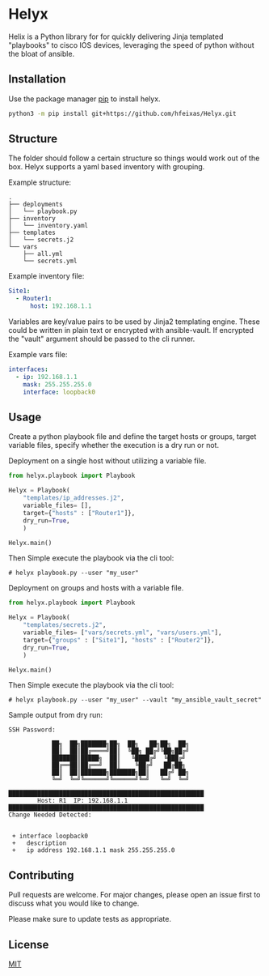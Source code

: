 # Helyx

Helix is a Python library for for quickly delivering Jinja templated "playbooks" to cisco IOS devices, leveraging the speed of python without the bloat of ansible.

## Installation

Use the package manager [pip](https://pip.pypa.io/en/stable/) to install helyx.

```bash
python3 -m pip install git+https://github.com/hfeixas/Helyx.git
```

## Structure
The folder should follow a certain structure so things would work out of the box. Helyx supports a yaml based inventory with grouping.

Example structure:
```shell
.
├── deployments
│   └── playbook.py
├── inventory
│   └── inventory.yaml
├── templates
│   └── secrets.j2
└── vars
    ├── all.yml
    └── secrets.yml
```

Example inventory file:

```yaml
Site1:
  - Router1:
      host: 192.168.1.1

```

Variables are key/value pairs to be used by Jinja2 templating engine. These could be written in plain text or encrypted with ansible-vault. If encrypted the "vault" argument should be passed to the cli runner.

Example vars file:

```yaml
interfaces:
  - ip: 192.168.1.1
    mask: 255.255.255.0
    interface: loopback0
```

## Usage

Create a python playbook file and define the target hosts or groups, target variable files, specify whether the execution is a dry run or not.

Deployment on a single host without utilizing a variable file.
```python
from helyx.playbook import Playbook

Helyx = Playbook(
    "templates/ip_addresses.j2",
    variable_files= [],
    target={"hosts" : ["Router1"]}, 
    dry_run=True,
    )

Helyx.main()

```

Then Simple execute the playbook via the cli tool:
```shell
# helyx playbook.py --user "my_user"
```


Deployment on groups and hosts with a variable file.

```python
from helyx.playbook import Playbook

Helyx = Playbook(
    "templates/secrets.j2",
    variable_files= ["vars/secrets.yml", "vars/users.yml"],
    target={"groups" : ["Site1"], "hosts" : ["Router2"]}, 
    dry_run=True,
    )

Helyx.main()

```

Then Simple execute the playbook via the cli tool:
```shell
# helyx playbook.py --user "my_user" --vault "my_ansible_vault_secret"
```

Sample output from dry run:
```shell
SSH Password:

            ██╗  ██╗███████╗██╗  ██╗   ██╗██╗  ██╗
            ██║  ██║██╔════╝██║  ╚██╗ ██╔╝╚██╗██╔╝
            ███████║█████╗  ██║   ╚████╔╝  ╚███╔╝ 
            ██╔══██║██╔══╝  ██║    ╚██╔╝   ██╔██╗ 
            ██║  ██║███████╗███████╗██║   ██╔╝ ██╗
            ╚═╝  ╚═╝╚══════╝╚══════╝╚═╝   ╚═╝  ╚═╝
        
██████████████████████████████████████████████████████
        Host: R1  IP: 192.168.1.1                  
██████████████████████████████████████████████████████
Change Needed Detected:


 + interface loopback0 
 +   description 
 +   ip address 192.168.1.1 mask 255.255.255.0
```


## Contributing
Pull requests are welcome. For major changes, please open an issue first to discuss what you would like to change.

Please make sure to update tests as appropriate.

## License
[MIT](https://choosealicense.com/licenses/mit/)
